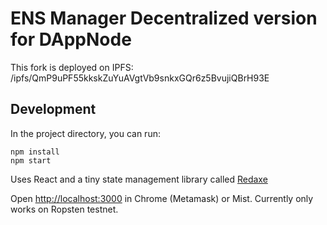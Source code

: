 # ENS Manager Decentralized version for DAppNode

This fork is deployed on IPFS: /ipfs/QmP9uPF55kkskZuYuAVgtVb9snkxGQr6z5BvujiQBrH93E

## Development

In the project directory, you can run:

```
npm install
npm start
```

Uses React and a tiny state management library called [Redaxe](https://github.com/jefflau/redaxe)

Open [http://localhost:3000](http://localhost:3000) in Chrome (Metamask) or Mist. Currently only works on Ropsten testnet.
